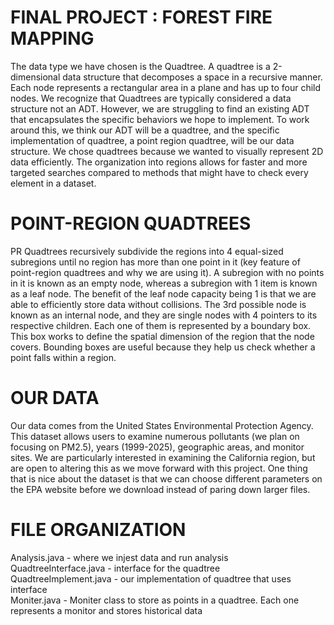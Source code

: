 # FINAL PROJECT : FOREST FIRE MAPPING 

The data type we have chosen is the Quadtree. A quadtree is a 2-dimensional data structure that decomposes a space in a recursive manner. Each node represents a rectangular area in a plane and has up to four child nodes. We recognize that Quadtrees are typically considered a data structure not an ADT. However, we are struggling to find an existing ADT that encapsulates the specific behaviors we hope to implement. To work around this, we think our ADT will be a quadtree, and the specific implementation of quadtree, a point region quadtree, will be our data structure. We chose quadtrees because we wanted to visually represent 2D data efficiently. The organization into regions allows for faster and more targeted searches compared to methods that might have to check every element in a dataset. 

# POINT-REGION QUADTREES

PR Quadtrees recursively subdivide the regions into 4 equal-sized subregions until no region has more than one point in it (key feature of point-region quadtrees and why we are using it). A subregion with no points in it is known as an empty node, whereas a subregion with 1 item is known as a leaf node. The benefit of the leaf node capacity being 1 is that we are able to efficiently store data without collisions. The 3rd possible node is known as an internal node, and they are single nodes with 4 pointers to its respective children. Each one of them is represented by a boundary box. This box works to define the spatial dimension of the region that the node covers. Bounding boxes are useful because they help us check whether a point falls within a region. 

# OUR DATA 

Our data comes from the United States Environmental Protection Agency. This dataset allows users to examine numerous pollutants (we plan on focusing on PM2.5), years (1999-2025), geographic areas, and monitor sites. We are particularly interested in examining the California region, but are open to altering this as we move forward with this project. One thing that is nice about the dataset is that we can choose different parameters on the EPA website before we download instead of paring down larger files.


# FILE ORGANIZATION 

Analysis.java - where we injest data and run analysis <br />
QuadtreeInterface.java - interface for the quadtree <br />
QuadtreeImplement.java - our implementation of quadtree that uses interface <br />
Moniter.java - Moniter class to store as points in a quadtree. Each one represents a monitor and stores historical data <br />
